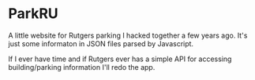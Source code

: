 ParkRU
======

A little website for Rutgers parking I hacked together a few years ago. It's just some informaton in JSON files parsed by Javascript.

If I ever have time and if Rutgers ever has a simple API for accessing building/parking information I'll redo the app.
